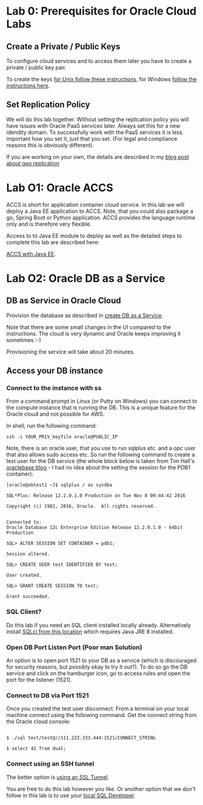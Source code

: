 # Lab 0: Prerequisites for Oracle Cloud Labs

## Create a Private / Public Keys

To configure cloud services and to access them later you have to create a private / public key pair.

To create the keys [for Unix follow these instructions](https://docs.oracle.com/en/cloud/paas/database-dbaas-cloud/csdbi/generate-ssh-key-pair.html#GUID-2BD5B767-0659-4791-A170-279F469B2CC3), for Windows [follow the instructions here](https://docs.oracle.com/en/cloud/paas/database-dbaas-cloud/csdbi/create-ssh-tunnel.html#GUID-6929CE39-6CD7-46C9-8022-929A9844B1C5).

## Set Replication Policy

We will do this lab together. Without setting the replication policy you will have issues with Oracle PaaS services later. Always set this for a new idendity domain. To successfully work with the PaaS services it is less important how you set it, just that you set. (For legal and compliance reasons this is obviously different).

If you are working on your own, the details are described in my [blog post about geo replication](http://www.munzandmore.com/2017/ora/oracle-storage-geo-replication)


# Lab O1: Oracle ACCS

ACCS is short for application container cloud service. In this lab we will deploy a Java EE application to ACCS. Note, that you could also package a go, Spring Boot or Python application. ACCS provides the language runtime only and is therefore very flexible.

Access to to Java EE module to deploy as well as the detailed steps to complete this lab are described here:

[ACCS with Java EE](https://github.com/oracle/weblogic-innovation-seminars/blob/caf-12.2.1/cloud.demos/jcs.basics/create.dbcs.ui.md).


# Lab O2: Oracle DB as a Service


## DB as Service in Oracle Cloud

Provision the database as described in [create DB as a Service](https://github.com/oracle/weblogic-innovation-seminars/blob/caf-12.2.1/cloud.demos/jcs.basics/create.dbcs.ui.md).

Note that there are some small changes in the UI compared to the instructions. The cloud is very dynamic and Oracle keeps improving it sometimes :-)

Provisioning the service will take about 20 minutes.

## Access your DB instance

### Connect to the instance with ss

From a command prompt in Linux (or Putty on Windows) you can connect to the compute instance that is running the DB. This is a unique feature for the Oracle cloud and not possible for AWS.

In shell, run the following command:

```
ssh -i YOUR_PRIV_keyfile oracle@PUBLIC_IP
```

Note, there is an oracle user, that you use to run sqlplus etc. and a opc user that also allows sudo access etc.
So run the following command to create a test user for the DB service (the whole block below is taken from Tim Hall's [oraclebase blog](https://oracle-base.com/articles/vm/oracle-cloud-database-as-a-service-dbaas-create-service#network) - I had no idea about the setting the session for the PDB1 container):

```
[oracle@obtest1 ~]$ sqlplus / as sysdba

SQL*Plus: Release 12.2.0.1.0 Production on Tue Nov 8 09:44:42 2016

Copyright (c) 1982, 2016, Oracle.  All rights reserved.


Connected to:
Oracle Database 12c Enterprise Edition Release 12.2.0.1.0 - 64bit Production

SQL> ALTER SESSION SET CONTAINER = pdb1;

Session altered.

SQL> CREATE USER test IDENTIFIED BY test;

User created.

SQL> GRANT CREATE SESSION TO test;

Grant succeeded.
```



### SQL Client? 

Do this lab if you need an SQL client installed locally already. Alternatively install [SQLcl from this location](http://www.oracle.com/technetwork/developer-tools/sql-developer/downloads/index.html) which requires Java JRE 8 installed.

### Open DB Port Listen Port (Poor man Solution)

An option is to open port 1521 to your DB as a service (which is discouraged for security reasons, but possibly okay to try it out?). To do so go the DB service and click on the hamburger icon, go to access rules and open the port for the listener (1521). 

### Connect to DB via Port 1521
Once you created the test user disconnect. From a terminal on your local machine connect using the following command. Get the connect string from the Oracle cloud console:

```

$ ./sql test/test@//111.222.333.444:1521/CONNECT_STRING

$ select 42 from dual;
```


### Connect using an SSH tunnel


The better option is [using an SSL Tunnel](http://barrymcgillin.blogspot.de/2015/05/sqlcl-cloud-connections-via-secure.html).

You are free to do this lab however you like. Or another option that we don't follow in this lab is to use your [local SQL Developer](https://getpocket.com/a/read/1795373431).
